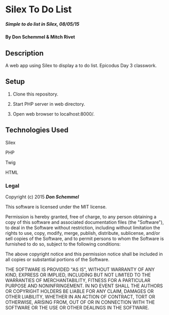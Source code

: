 # Silex To Do List

##### Simple to do list in Silex, 08/05/15

#### By Don Schemmel & Mitch Rivet

## Description

A web app using Silex to display a to do list. Epicodus Day 3 classwork.

## Setup

1. Clone this repository.

2. Start PHP server in web directory.

3. Open web browser to localhost:8000/.

## Technologies Used

Silex

PHP

Twig

HTML

### Legal

Copyright (c) 2015 **_Don Schemmel_**

This software is licensed under the MIT license.

Permission is hereby granted, free of charge, to any person obtaining a copy
of this software and associated documentation files (the "Software"), to deal
in the Software without restriction, including without limitation the rights
to use, copy, modify, merge, publish, distribute, sublicense, and/or sell
copies of the Software, and to permit persons to whom the Software is
furnished to do so, subject to the following conditions:

The above copyright notice and this permission notice shall be included in
all copies or substantial portions of the Software.

THE SOFTWARE IS PROVIDED "AS IS", WITHOUT WARRANTY OF ANY KIND, EXPRESS OR
IMPLIED, INCLUDING BUT NOT LIMITED TO THE WARRANTIES OF MERCHANTABILITY,
FITNESS FOR A PARTICULAR PURPOSE AND NONINFRINGEMENT. IN NO EVENT SHALL THE
AUTHORS OR COPYRIGHT HOLDERS BE LIABLE FOR ANY CLAIM, DAMAGES OR OTHER
LIABILITY, WHETHER IN AN ACTION OF CONTRACT, TORT OR OTHERWISE, ARISING FROM,
OUT OF OR IN CONNECTION WITH THE SOFTWARE OR THE USE OR OTHER DEALINGS IN
THE SOFTWARE.
